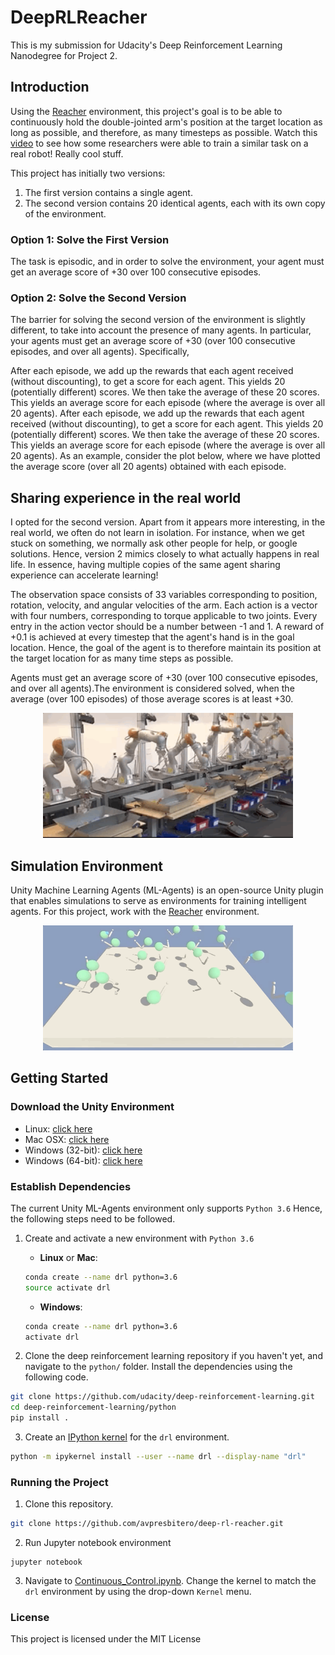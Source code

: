 [//]: # (Image References)
[image2]: https://user-images.githubusercontent.com/10624937/42386929-76f671f0-8106-11e8-9376-f17da2ae852e.png "Kernel"

# DeepRLReacher

This is my submission for Udacity's Deep Reinforcement Learning Nanodegree for Project 2.

## Introduction

Using the [Reacher](https://github.com/Unity-Technologies/ml-agents/blob/master/docs/Learning-Environment-Examples.md#reacher) environment, this project's goal is to be able to continuously hold the double-jointed arm's position at the target location as long as possible, and therefore, as many timesteps as possible. Watch this [video](https://www.youtube.com/watch?v=ZVIxt2rt1_4) to see how some researchers were able to train a similar task on a real robot! Really cool stuff.

This project has initially two versions: 

1. The first version contains a single agent.
2. The second version contains 20 identical agents, each with its own copy of the environment.

### Option 1: Solve the First Version
The task is episodic, and in order to solve the environment, your agent must get an average score of +30 over 100 consecutive episodes.

### Option 2: Solve the Second Version
The barrier for solving the second version of the environment is slightly different, to take into account the presence of many agents. In particular, your agents must get an average score of +30 (over 100 consecutive episodes, and over all agents). Specifically,

After each episode, we add up the rewards that each agent received (without discounting), to get a score for each agent. This yields 20 (potentially different) scores. We then take the average of these 20 scores.
This yields an average score for each episode (where the average is over all 20 agents).
After each episode, we add up the rewards that each agent received (without discounting), to get a score for each agent. This yields 20 (potentially different) scores. We then take the average of these 20 scores.
This yields an average score for each episode (where the average is over all 20 agents).
As an example, consider the plot below, where we have plotted the average score (over all 20 agents) obtained with each episode.


## Sharing experience in the real world
I opted for the second version. Apart from it appears more interesting, in the real world, we often do not learn in isolation. For instance, when we get stuck on something, we normally ask other people for help, or google solutions. Hence, version 2 mimics closely to what actually happens in real life. In essence, having multiple copies of the same agent sharing experience can accelerate learning!

The observation space consists of 33 variables corresponding to position, rotation, velocity, and angular velocities of the arm. Each action is a vector with four numbers, corresponding to torque applicable to two joints. Every entry in the action vector should be a number between -1 and 1. A reward of +0.1 is achieved at every timestep that the agent's hand is in the goal location. Hence, the goal of the agent is to therefore maintain its position at the target location for as many time steps as possible.

Agents must get an average score of +30 (over 100 consecutive episodes, and over all agents).The environment is considered solved, when the average (over 100 episodes) of those average scores is at least +30.

<div align="center">
<img src="images/robotic_arms.gif" height="200" width="400">
</div>

## Simulation Environment
Unity Machine Learning Agents (ML-Agents) is an open-source Unity plugin that enables simulations to serve as environments for training intelligent agents.
For this project, work with the [Reacher](https://github.com/Unity-Technologies/ml-agents/blob/master/docs/Learning-Environment-Examples.md#reacher) environment.
<div align="center">
<img src="images/result.gif" height="200" width="400">
</div>

## Getting Started

### Download the Unity Environment
- Linux: [click here](https://s3-us-west-1.amazonaws.com/udacity-drlnd/P2/Reacher/Reacher_Linux.zip)
- Mac OSX: [click here](https://s3-us-west-1.amazonaws.com/udacity-drlnd/P2/Reacher/Reacher.app.zip)
- Windows (32-bit): [click here](https://s3-us-west-1.amazonaws.com/udacity-drlnd/P2/Reacher/Reacher_Windows_x86.zip)
- Windows (64-bit): [click here](https://s3-us-west-1.amazonaws.com/udacity-drlnd/P2/Reacher/Reacher_Windows_x86_64.zip)

### Establish Dependencies

The current Unity ML-Agents environment only supports `Python 3.6` Hence, the following steps need to be followed.


1. Create and activate a new environment with `Python 3.6`

	- __Linux__ or __Mac__: 
	```bash
	conda create --name drl python=3.6
	source activate drl
	```
	- __Windows__: 
	```bash
	conda create --name drl python=3.6 
	activate drl
	```

2. Clone the deep reinforcement learning repository if you haven't yet, and navigate to the `python/` folder.  Install the dependencies using the following code. 
```bash
git clone https://github.com/udacity/deep-reinforcement-learning.git
cd deep-reinforcement-learning/python
pip install .
```

3. Create an [IPython kernel](http://ipython.readthedocs.io/en/stable/install/kernel_install.html) for the `drl` environment.  
```bash
python -m ipykernel install --user --name drl --display-name "drl"
```


### Running the Project

1. Clone this repository.

```bash
git clone https://github.com/avpresbitero/deep-rl-reacher.git
```

2. Run Jupyter notebook environment

```
jupyter notebook 
```

3. Navigate to [Continuous_Control.ipynb](https://github.com/avpresbitero/deep-rl-reacher/blob/master/Continuous_Control.ipynb). Change the kernel to match the `drl` environment by using the drop-down `Kernel` menu. 

### License

This project is licensed under the MIT License
